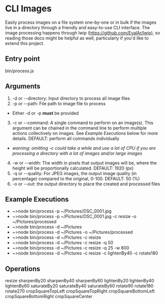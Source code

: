 # CLI Images

Easily process images on a file system one-by-one or in bulk if the
images live in a directory through a friendly and easy-to-use CLI interface.
The image processing happens through lwip (https://github.com/EyalAr/lwip), so reading those docs might be helpful as well, particularly if you'd
like to extend this project.

## Entry point

bin/process.js

## Arguments

1. -d or --directory: Input directory to process all image files
2. -p or --path: File path to image file to process
  * Either -d or -p **must** be provided
3. -c or --command: A single command to perform on an image(s). This argument
can be chained in the command line to perform multiple actions collectively
on images. See *Example Executions* below for more details.
DEFAULT: perform all commands individually
  * *warning: omitting -c could take a while and use a lot of CPU if you are processing a directory with a lot of images and/or large images*
4. -w or --width: The width in pixels that output images will be, where
the height will be proportionally calculated. DEFAULT: 1920 (px)
5. -q or --quality: For JPEG images, the output image quality (in percentage) compared to the original, 0-100. DEFAULT: 50 (%)
6. -o or --out: the output directory to place the created and processed files

## Example Executions

- ~>node bin/process -p ~/Pictures/DSC_0001.jpg
- ~>node bin/process -p ~/Pictures/DSC_0001.jpg -c resize -o ~/Pictures/processed
- ~>node bin/process -d ~/Pictures
- ~>node bin/process -d ~/Pictures -o ~/Pictures/processed
- ~>node bin/process -d ~/Pictures -c resize
- ~>node bin/process -d ~/Pictures -c resize -q 50
- ~>node bin/process -d ~/Pictures -c resize -q 25 -w 800
- ~>node bin/process -d ~/Pictures -c resize -c lightenBy40 -c rotate180

## Operations

resize
sharpenBy20
sharpenBy40
sharpenBy60
lightenBy20
lightenBy40
lightenBy60
saturateBy20
saturateBy40
saturateBy60
rotate90
rotate180
rotate270
cropSquareTopLeft
cropSquareTopRight
cropSquareBottomLeft
cropSquareBottomRight
cropSquareCenter
